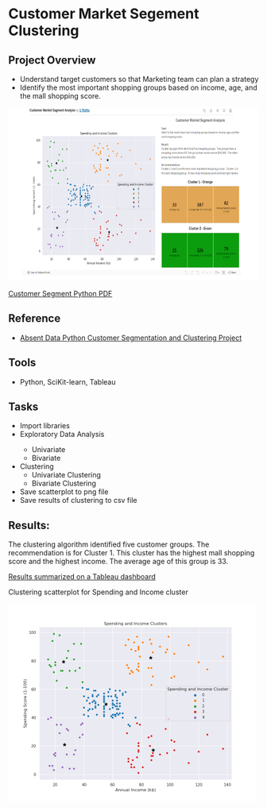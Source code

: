 # Customer Market Segement Clustering

## Project Overview
- Understand target customers so that Marketing team can plan a strategy
- Identify the most important shopping groups based on income, age, and the mall shopping score.

 <img src="https://github.com/Sarah269/glowing-dollop/blob/main/CustomerSegment/CustomerSegment.png" height=350> 

[Customer Segment Python PDF](https://github.com/Sarah269/glowing-dollop/blob/main/CustomerSegment/CustSeg.pdf)

## Reference
- [Absent Data Python Customer Segmentation and Clustering Project](https://www.youtube.com/watch?v=iwUli5gIcU0)

## Tools
- Python, SciKit-learn, Tableau

## Tasks
*  Import libraries</li>
*  Exploratory Data Analysis</li>
    *  Univariate
    *  Bivariate
*  Clustering
    *  Univariate Clustering
    *  Bivariate Clustering
*  Save scatterplot to png file
*  Save results of clustering to csv file

## Results: 
<p>The clustering algorithm identified five customer groups.   The recommendation is for Cluster 1.  This cluster has the highest mall shopping score and the highest income.  The average age of this group is 33. </p>  

[Results summarized on a Tableau dashboard](https://public.tableau.com/views/CustomerMarketSegmentAnalysis/Dashboard1?:language=en-US&:display_count=n&:origin=viz_share_link)

<p>Clustering scatterplot for Spending and Income cluster</p>

<img src="https://github.com/Sarah269/glowing-dollop/blob/main/CustomerSegment/clustering_bivariate.png" height=400>







